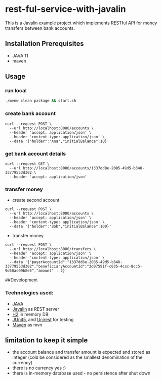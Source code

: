 # rest-ful-service-with-javalin

This is a Javalin example project which implements RESTful API for money transfers between bank accounts.


##  Installation Prerequisites
  - JAVA 11 
  - maven
  
##  Usage 

### run local
  ```bash
  ./mvnw clean package && start.sh
  ```

### create bank account 
```
curl --request POST \
  --url http://localhost:8080/accounts \
  --header 'accept: application/json' \
  --header 'content-type: application/json' \
  --data '{"holder":"Ana","initialBalance":10}'
```
### get bank account details 
```
curl --request GET \
  --url http://localhost:8080/accounts/1337dd8e-2085-49d5-b348-33779553d302 \
  --header 'accept: application/json'
```

### transfer money
 - create second account 
```
curl --request POST \
  --url http://localhost:8080/accounts \
  --header 'accept: application/json' \
  --header 'content-type: application/json' \
  --data '{"holder":"Bob","initialBalance":100}'
```
 - transfer money 
```
curl --request POST \
  --url http://localhost:8080/transfers \
  --header 'accept: application/json' \
  --header 'content-type: application/json' \
  --data '{"payerAccountId":"1337dd8e-2085-49d5-b348-33779553d302","beneficiaryAccountId":"2d07591f-c035-4cac-8cc5-9d68ac09b8e5","amount" : 2}'
``` 

##Development

### Technologies used:

* [JAVA](https://www.java.com/)
* [Javalin](https://javalin.io/) as REST server
* [H2](https://www.h2database.com/html/main.html) in memory DB
* [JUnit5](https://junit.org/junit5/), and  [Unirest](http://kong.github.io/unirest-java) for testing
* [Maven](https://maven.apache.org/) as mvn
    
## limitation to keep it simple

* the account balance and transfer amount is expected and stored as integer (cold be considered as the smallest denomination of the currency)
* there is no currency yes :)
* there is in-memory database used - no persistence after shut down

  
  
  
  